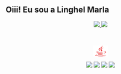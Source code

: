  
## Oiii! Eu sou a Linghel Marla
<div align="center">
  <a href="https://github.com/linghelmarla">
  <img height="180em" src="https://github-readme-stats.vercel.app/api?username=linghelmarla&show_icons=false&theme=synthwave&include_all_commits=false&count_private=true"/>
  <img height="180em" src="https://github-readme-stats.vercel.app/api/top-langs/?username=linghelmarla&layout=compact&langs_count=7&theme=synthwave"/>


  ##
   
   <div style="display: inline_block"><br>
  <img align="center" alt="lin-J" height="30" width="40" src="https://raw.githubusercontent.com/devicons/devicon/master/icons/java/java-plain.svg">
 
<div> 
  
  <a href="https://instagram.com/marlalinghel" target="_blank"><img src="https://img.shields.io/badge/-Instagram-%23E4405F?style=for-the-badge&logo=instagram&logoColor=white" target="_blank"></a>
 <a href="https://discord.gg/pDbY76q8Qf" target="_blank"><img src="https://img.shields.io/badge/Discord-7289DA?style=for-the-badge&logo=discord&logoColor=white" target="_blank"></a> 
  <a href = "mailto:linghel.marlacms@gmail.com"><img src="https://img.shields.io/badge/-Gmail-%23333?style=for-the-badge&logo=gmail&logoColor=white" target="_blank"></a>
  <a href="https://www.linkedin.com/in/linghelmarla" target="_blank"><img src="https://img.shields.io/badge/-LinkedIn-%230077B5?style=for-the-badge&logo=linkedin&logoColor=white" target="_blank"></a> 
 
 
 
</div>
